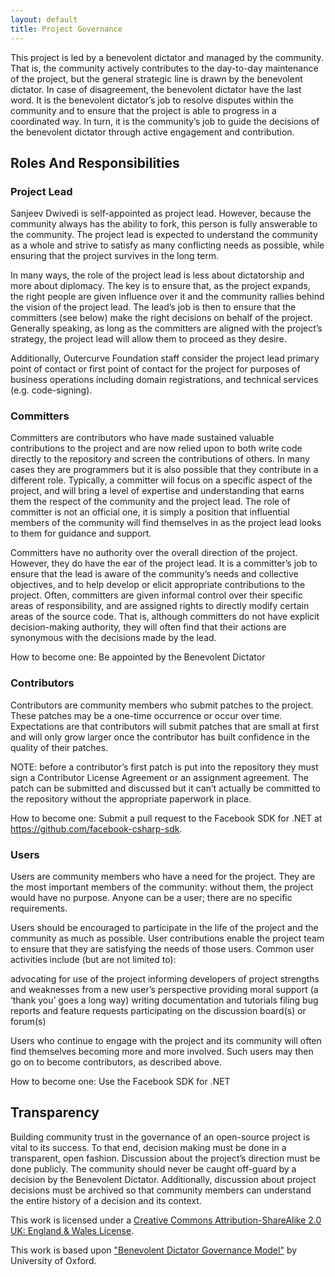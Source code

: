 ```yaml
---
layout: default
title: Project Governance
---
```


This project is led by a benevolent dictator and managed by the community. That is, the community actively contributes to the day-to-day maintenance of the project, but the general strategic line is drawn by the benevolent dictator. In case of disagreement, the benevolent dictator have the last word. It is the benevolent dictator’s job to resolve disputes within the community and to ensure that the project is able to progress in a coordinated way. In turn, it is the community’s job to guide the decisions of the benevolent dictator through active engagement and contribution.


## Roles And Responsibilities

### Project Lead
Sanjeev Dwivedi is self-appointed as project lead. However, because the community always has the ability to fork, this person is fully answerable to the community. The project lead is expected to understand the community as a whole and strive to satisfy as many conflicting needs as possible, while ensuring that the project survives in the long term.

In many ways, the role of the project lead is less about dictatorship and more about diplomacy. The key is to ensure that, as the project expands, the right people are given influence over it and the community rallies behind the vision of the project lead. The lead’s job is then to ensure that the committers (see below) make the right decisions on behalf of the project. Generally speaking, as long as the committers are aligned with the project’s strategy, the project lead will allow them to proceed as they desire.

Additionally, Outercurve Foundation staff consider the project lead primary point of contact or first point of contact for the project for purposes of business operations including domain registrations, and technical services (e.g. code-signing).


### Committers
Committers are contributors who have made sustained valuable contributions to the project and are now relied upon to both write code directly to the repository and screen the contributions of others. In many cases they are programmers but it is also possible that they contribute in a different role. Typically, a committer will focus on a specific aspect of the project, and will bring a level of expertise and understanding that earns them the respect of the community and the project lead. The role of committer is not an official one, it is simply a position that influential members of the community will find themselves in as the project lead looks to them for guidance and support.

Committers have no authority over the overall direction of the project. However, they do have the ear of the project lead. It is a committer’s job to ensure that the lead is aware of the community’s needs and collective objectives, and to help develop or elicit appropriate contributions to the project. Often, committers are given informal control over their specific areas of responsibility, and are assigned rights to directly modify certain areas of the source code. That is, although committers do not have explicit decision-making authority, they will often find that their actions are synonymous with the decisions made by the lead.

How to become one: Be appointed by the Benevolent Dictator


### Contributors
Contributors are community members who submit patches to the project. These patches may be a one-time occurrence or occur over time. Expectations are that contributors will submit patches that are small at first and will only grow larger once the contributor has built confidence in the quality of their patches.

NOTE: before a contributor’s first patch is put into the repository they must sign a Contributor License Agreement or an assignment agreement. The patch can be submitted and discussed but it can’t actually be committed to the repository without the appropriate paperwork in place.

How to become one: Submit a pull request to the Facebook SDK for .NET at https://github.com/facebook-csharp-sdk.


### Users
Users are community members who have a need for the project. They are the most important members of the community: without them, the project would have no purpose. Anyone can be a user; there are no specific requirements.

Users should be encouraged to participate in the life of the project and the community as much as possible. User contributions enable the project team to ensure that they are satisfying the needs of those users. Common user activities include (but are not limited to):

advocating for use of the project
informing developers of project strengths and weaknesses from a new user’s perspective
providing moral support (a ‘thank you’ goes a long way)
writing documentation and tutorials
filing bug reports and feature requests
participating on the discussion board(s) or forum(s)


Users who continue to engage with the project and its community will often find themselves becoming more and more involved. Such users may then go on to become contributors, as described above.

How to become one: Use the Facebook SDK for .NET


## Transparency
Building community trust in the governance of an open-source project is vital to its success. To that end, decision making must be done in a transparent, open fashion. Discussion about the project’s direction must be done publicly. The community should never be caught off-guard by a decision by the Benevolent Dictator. Additionally, discussion about project decisions must be archived so that community members can understand the entire history of a decision and its context.

This work is licensed under a [Creative Commons Attribution-ShareAlike 2.0 UK: England & Wales License](http://creativecommons.org/licenses/by-sa/2.0/uk/).

This work is based upon ["Benevolent Dictator Governance Model"](http://www.oss-watch.ac.uk/resources/benevolentdictatorgovernancemodel) by University of Oxford. 
